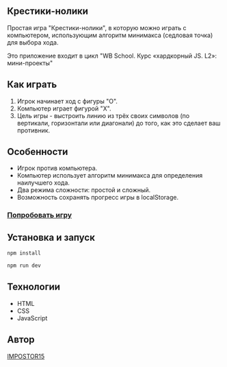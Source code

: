 ## Крестики-нолики

Простая игра "Крестики-нолики", в которую можно играть с компьютером, использующим алгоритм минимакса (седловая точка) для выбора хода.

Это приложение входит в цикл "WB School. Курс «хардкорный JS. L2»: мини-проекты"

## Как играть

1. Игрок начинает ход с фигуры "O".
2. Компьютер играет фигурой "X".
3. Цель игры - выстроить линию из трёх своих символов (по вертикали, горизонтали или диагонали) до того, как это сделает ваш противник.

## Особенности

- Игрок против компьютера.
- Компьютер использует алгоритм минимакса для определения наилучшего хода.
- Два режима сложности: простой и сложный.
- Возможность сохранять прогресс игры в localStorage.


### [Попробовать игру](https://pretty-tic-tac-toe.netlify.app/)

## Установка и запуск

```bash
npm install

npm run dev
```

## Технологии

- HTML
- CSS
- JavaScript

## Автор

[IMPOSTOR15](https://github.com/IMPOSTOR15)


